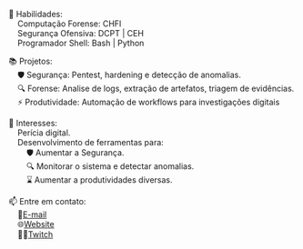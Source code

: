 🔧 Habilidades:<br>
  &nbsp;&nbsp;&nbsp;&nbsp;Computação Forense: CHFI<br>
  &nbsp;&nbsp;&nbsp;&nbsp;Segurança Ofensiva: DCPT | CEH<br>
  &nbsp;&nbsp;&nbsp;&nbsp;Programador Shell: Bash | Python

📚 Projetos:<br>
  &nbsp;&nbsp;&nbsp;&nbsp;🛡️ Segurança: Pentest, hardening e detecção de anomalias.<br>
  &nbsp;&nbsp;&nbsp;&nbsp;🔍 Forense: Analise de logs, extração de artefatos, triagem de evidências.<br>
  &nbsp;&nbsp;&nbsp;&nbsp;⚡ Produtividade: Automação de workflows para investigações digitais

🎯 Interesses:<br>
  &nbsp;&nbsp;&nbsp;&nbsp;Perícia digital.<br>
  &nbsp;&nbsp;&nbsp;&nbsp;Desenvolvimento de ferramentas para:<br>
    &nbsp;&nbsp;&nbsp;&nbsp;&nbsp;&nbsp;&nbsp;&nbsp;🛡️ Aumentar a Segurança.<br>
    &nbsp;&nbsp;&nbsp;&nbsp;&nbsp;&nbsp;&nbsp;&nbsp;🔍 Monitorar o sistema e detectar anomalias.<br>
    &nbsp;&nbsp;&nbsp;&nbsp;&nbsp;&nbsp;&nbsp;&nbsp;⌛ Aumentar a produtividades diversas.

📫 Entre em contato:<br>
  &nbsp;&nbsp;&nbsp;&nbsp;📧[E-mail](ts.sigla@gmail.com)<br>
  &nbsp;&nbsp;&nbsp;&nbsp;🌐[Website](https://tsigla.github.io/site/)<br>
  &nbsp;&nbsp;&nbsp;&nbsp;👨‍💻[Twitch](https://www.twitch.tv/osigla)
